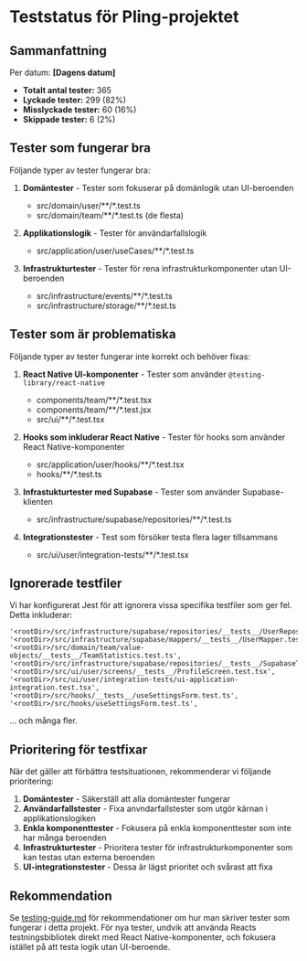 # Teststatus för Pling-projektet

## Sammanfattning

Per datum: **[Dagens datum]**

- **Totalt antal tester:** 365
- **Lyckade tester:** 299 (82%)
- **Misslyckade tester:** 60 (16%)
- **Skippade tester:** 6 (2%)

## Tester som fungerar bra

Följande typer av tester fungerar bra:

1. **Domäntester** - Tester som fokuserar på domänlogik utan UI-beroenden
   - src/domain/user/**/*.test.ts
   - src/domain/team/**/*.test.ts (de flesta)

2. **Applikationslogik** - Tester för användarfallslogik
   - src/application/user/useCases/**/*.test.ts

3. **Infrastrukturtester** - Tester för rena infrastrukturkomponenter utan UI-beroenden
   - src/infrastructure/events/**/*.test.ts
   - src/infrastructure/storage/**/*.test.ts

## Tester som är problematiska

Följande typer av tester fungerar inte korrekt och behöver fixas:

1. **React Native UI-komponenter** - Tester som använder `@testing-library/react-native`
   - components/team/**/*.test.tsx
   - components/team/**/*.test.jsx
   - src/ui/**/*.test.tsx

2. **Hooks som inkluderar React Native** - Tester för hooks som använder React Native-komponenter
   - src/application/user/hooks/**/*.test.tsx
   - hooks/**/*.test.ts

3. **Infrastukturtester med Supabase** - Tester som använder Supabase-klienten
   - src/infrastructure/supabase/repositories/**/*.test.ts

4. **Integrationstester** - Test som försöker testa flera lager tillsammans
   - src/ui/user/integration-tests/**/*.test.tsx

## Ignorerade testfiler

Vi har konfigurerat Jest för att ignorera vissa specifika testfiler som ger fel. Detta inkluderar:

```
'<rootDir>/src/infrastructure/supabase/repositories/__tests__/UserRepositoryIntegration.test.ts',
'<rootDir>/src/infrastructure/supabase/mappers/__tests__/UserMapper.test.ts',
'<rootDir>/src/domain/team/value-objects/__tests__/TeamStatistics.test.ts',
'<rootDir>/src/infrastructure/supabase/repositories/__tests__/SupabaseTeamStatisticsRepository.test.ts',
'<rootDir>/src/ui/user/screens/__tests__/ProfileScreen.test.tsx',
'<rootDir>/src/ui/user/integration-tests/ui-application-integration.test.tsx',
'<rootDir>/src/hooks/__tests__/useSettingsForm.test.ts',
'<rootDir>/src/hooks/useSettingsForm.test.ts',
```

... och många fler.

## Prioritering för testfixar

När det gäller att förbättra testsituationen, rekommenderar vi följande prioritering:

1. **Domäntester** - Säkerställ att alla domäntester fungerar
2. **Användarfallstester** - Fixa anvndarfallstester som utgör kärnan i applikationslogiken
3. **Enkla komponenttester** - Fokusera på enkla komponenttester som inte har många beroenden
4. **Infrastrukturtester** - Prioritera tester för infrastrukturkomponenter som kan testas utan externa beroenden
5. **UI-integrationstester** - Dessa är lägst prioritet och svårast att fixa

## Rekommendation

Se [testing-guide.md](./testing-guide.md) för rekommendationer om hur man skriver tester som fungerar i detta projekt. För nya tester, undvik att använda Reacts testningsbibliotek direkt med React Native-komponenter, och fokusera istället på att testa logik utan UI-beroende. 